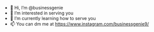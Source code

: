 - 👋 Hi, I’m @businessgenie
- 👀 I’m interested in serving you
- 🌱 I’m currently learning how to serve you
- 📫 You can dm me at https://www.instagram.com/businessgenie9/ 

<!---
businessgenie/businessgenie is a ✨ special ✨ repository because its `README.md` (this file) appears on your GitHub profile.
You can click the Preview link to take a look at your changes.
--->
